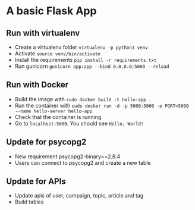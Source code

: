# A basic Flask App

## Run with virtualenv
- Create a virtualenv folder `virtualenv -p python3 venv`
- Activate `source venv/bin/activate`
- Install the requirements `pip install -r requirements.txt`
- Run gunicorn `gunicorn app:app --bind 0.0.0.0:5000 --reload`

## Run with Docker
- Build the image with `sudo docker build -t hello-app .`
- Run the container with `sudo docker run -d -p 5000:5000 -e PORT=5000 --name hello-server hello-app`
- Check that the container is running
- Go to `localhost:5000`. You should see `Hello, World!`

## Update for psycopg2
- New requirement psycopg2-binary==2.8.4
- Users can connect to psycopg2 and create a new table

## Update for APIs
- Update apis of user, campaign, topic, article and tag
- Build tables
